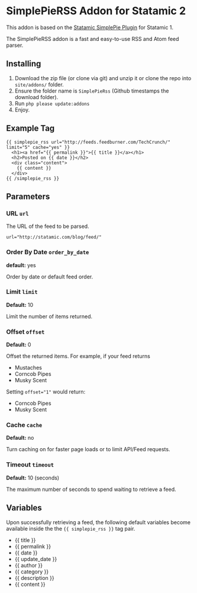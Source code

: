 SimplePieRSS Addon for Statamic 2 
================================

This addon is based on the [Statamic SimplePie Plugin](https://github.com/statamic/Plugin-SimplePie) for Statamic 1.

The SimplePieRSS addon is a fast and easy-to-use RSS and Atom feed parser. 

## Installing
1. Download the zip file (or clone via git) and unzip it or clone the repo into `site/addons/` folder.
2. Ensure the folder name is `SimplePieRss` (Github timestamps the download folder).
3. Run `php please update:addons`
4. Enjoy.

## Example Tag
    
    {{ simplepie_rss url="http://feeds.feedburner.com/TechCrunch/" limit="5" cache="yes" }}
      <h1><a href="{{ permalink }}">{{ title }}</a></h1>
      <h2>Posted on {{ date }}</h2>
      <div class="content">
        {{ content }}
      </div>
    {{ /simplepie_rss }}

## Parameters

### URL `url`

The URL of the feed to be parsed.

    url="http://statamic.com/blog/feed/"

### Order By Date `order_by_date`
**default:** yes

Order by date or default feed order.

### Limit `limit`
**Default:** 10

Limit the number of items returned.

### Offset `offset`
**Default:** 0

Offset the returned items. For example, if your feed returns

- Mustaches
- Corncob Pipes
- Musky Scent

Setting `offset="1"` would return:

- Corncob Pipes
- Musky Scent

### Cache `cache`
**Default:** no

Turn caching on for faster page loads or to limit API/Feed requests.


### Timeout `timeout`
**Default:** 10 (seconds)

The maximum number of seconds to spend waiting to retrieve a feed.

## Variables
Upon successfully retrieving a feed, the following default variables become available inside the the `{{ simplepie_rss }}` tag pair.

- {{ title }}
- {{ permalink }}
- {{ date }}
- {{ update_date }}
- {{ author }}
- {{ category }}
- {{ description }}
- {{ content }}
